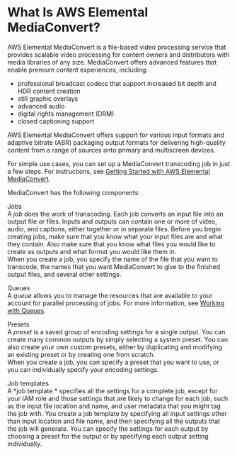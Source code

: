 # What Is AWS Elemental MediaConvert?<a name="what-is"></a>

AWS Elemental MediaConvert is a file\-based video processing service that provides scalable video processing for content owners and distributors with media libraries of any size\. MediaConvert offers advanced features that enable premium content experiences, including:
+ professional broadcast codecs that support increased bit depth and HDR content creation
+ still graphic overlays
+ advanced audio
+ digital rights management \(DRM\)
+ closed captioning support

AWS Elemental MediaConvert offers support for various input formats and adaptive bitrate \(ABR\) packaging output formats for delivering high\-quality content from a range of sources onto primary and multiscreen devices\.

For simple use cases, you can set up a MediaConvert transcoding job in just a few steps\. For instructions, see [Getting Started with AWS Elemental MediaConvert](getting-started.md)\. 

 MediaConvert has the following components:

Jobs  
A *job* does the work of transcoding\. Each job converts an input file into an output file or files\. Inputs and outputs can contain one or more of video, audio, and captions, either together or in separate files\. Before you begin creating jobs, make sure that you know what your input files are and what they contain\. Also make sure that you know what files you would like to create as outputs and what format you would like them in\.   
When you create a job, you specify the name of the file that you want to transcode, the names that you want MediaConvert to give to the finished output files, and several other settings\.

Queues  
A *queue* allows you to manage the resources that are available to your account for parallel processing of jobs\. For more information, see [Working with Queues](working-with-queues.md)\. 

Presets  
 A *preset* is a saved group of encoding settings for a single output\. You can create many common outputs by simply selecting a system preset\. You can also create your own custom presets, either by duplicating and modifying an existing preset or by creating one from scratch\.  
When you create a job, you can specify a preset that you want to use, or you can individually specify your encoding settings\.

Job templates  
A *job template * specifies all the settings for a complete job, except for your IAM role and those settings that are likely to change for each job, such as the input file location and name, and user metadata that you might tag the job with\. You create a job template by specifying all input settings other than input location and file name, and then specifying all the outputs that the job will generate\. You can specify the settings for each output by choosing a preset for the output or by specifying each output setting individually\.
